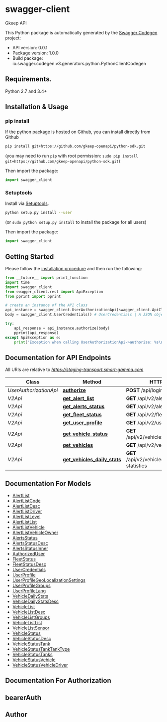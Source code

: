 # swagger-client
Gkeep API

This Python package is automatically generated by the [Swagger Codegen](https://github.com/swagger-api/swagger-codegen) project:

- API version: 0.0.1
- Package version: 1.0.0
- Build package: io.swagger.codegen.v3.generators.python.PythonClientCodegen

## Requirements.

Python 2.7 and 3.4+

## Installation & Usage
### pip install

If the python package is hosted on Github, you can install directly from Github

```sh
pip install git+https://github.com/gkeep-openapi/python-sdk.git
```
(you may need to run `pip` with root permission: `sudo pip install git+https://github.com/gkeep-openapi/python-sdk.git`)

Then import the package:
```python
import swagger_client 
```

### Setuptools

Install via [Setuptools](http://pypi.python.org/pypi/setuptools).

```sh
python setup.py install --user
```
(or `sudo python setup.py install` to install the package for all users)

Then import the package:
```python
import swagger_client
```

## Getting Started

Please follow the [installation procedure](#installation--usage) and then run the following:

```python
from __future__ import print_function
import time
import swagger_client
from swagger_client.rest import ApiException
from pprint import pprint

# create an instance of the API class
api_instance = swagger_client.UserAuthorizationApi(swagger_client.ApiClient(configuration))
body = swagger_client.UserCredentials() # UserCredentials | A JSON object containing user credentials info

try:
    api_response = api_instance.authorize(body)
    pprint(api_response)
except ApiException as e:
    print("Exception when calling UserAuthorizationApi->authorize: %s\n" % e)
```

## Documentation for API Endpoints

All URIs are relative to *https://staging-transport.smart-gamma.com*

Class | Method | HTTP request | Description
------------ | ------------- | ------------- | -------------
*UserAuthorizationApi* | [**authorize**](docs/UserAuthorizationApi.md#authorize) | **POST** /api/login_check | 
*V2Api* | [**get_alert_list**](docs/V2Api.md#get_alert_list) | **GET** /api/v2/alerts | 
*V2Api* | [**get_alerts_status**](docs/V2Api.md#get_alerts_status) | **GET** /api/v2/alerts/status | 
*V2Api* | [**get_fleet_status**](docs/V2Api.md#get_fleet_status) | **GET** /api/v2/fleet/status | 
*V2Api* | [**get_user_profile**](docs/V2Api.md#get_user_profile) | **GET** /api/v2/user-profiles | 
*V2Api* | [**get_vehicle_status**](docs/V2Api.md#get_vehicle_status) | **GET** /api/v2/vehicles/{vehicleId}/status | 
*V2Api* | [**get_vehicles**](docs/V2Api.md#get_vehicles) | **GET** /api/v2/vehicles | 
*V2Api* | [**get_vehicles_daily_stats**](docs/V2Api.md#get_vehicles_daily_stats) | **GET** /api/v2/vehicles/{vehicleId}/daily-statistics | 

## Documentation For Models

 - [AlertList](docs/AlertList.md)
 - [AlertListCode](docs/AlertListCode.md)
 - [AlertListDesc](docs/AlertListDesc.md)
 - [AlertListDriver](docs/AlertListDriver.md)
 - [AlertListLevel](docs/AlertListLevel.md)
 - [AlertListList](docs/AlertListList.md)
 - [AlertListVehicle](docs/AlertListVehicle.md)
 - [AlertListVehicleOwner](docs/AlertListVehicleOwner.md)
 - [AlertsStatus](docs/AlertsStatus.md)
 - [AlertsStatusDesc](docs/AlertsStatusDesc.md)
 - [AlertsStatusInner](docs/AlertsStatusInner.md)
 - [AuthorizedUser](docs/AuthorizedUser.md)
 - [FleetStatus](docs/FleetStatus.md)
 - [FleetStatusDesc](docs/FleetStatusDesc.md)
 - [UserCredentials](docs/UserCredentials.md)
 - [UserProfile](docs/UserProfile.md)
 - [UserProfileGeoLocalizationSettings](docs/UserProfileGeoLocalizationSettings.md)
 - [UserProfileGroups](docs/UserProfileGroups.md)
 - [UserProfileLang](docs/UserProfileLang.md)
 - [VehicleDailyStats](docs/VehicleDailyStats.md)
 - [VehicleDailyStatsDesc](docs/VehicleDailyStatsDesc.md)
 - [VehicleList](docs/VehicleList.md)
 - [VehicleListDesc](docs/VehicleListDesc.md)
 - [VehicleListGroups](docs/VehicleListGroups.md)
 - [VehicleListList](docs/VehicleListList.md)
 - [VehicleListSensor](docs/VehicleListSensor.md)
 - [VehicleStatus](docs/VehicleStatus.md)
 - [VehicleStatusDesc](docs/VehicleStatusDesc.md)
 - [VehicleStatusTank](docs/VehicleStatusTank.md)
 - [VehicleStatusTankTankType](docs/VehicleStatusTankTankType.md)
 - [VehicleStatusTanks](docs/VehicleStatusTanks.md)
 - [VehicleStatusVehicle](docs/VehicleStatusVehicle.md)
 - [VehicleStatusVehicleDriver](docs/VehicleStatusVehicleDriver.md)

## Documentation For Authorization


## bearerAuth



## Author


